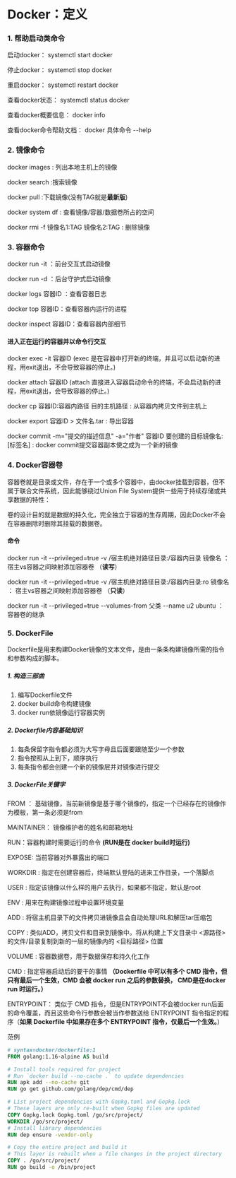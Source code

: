 # Docker：定义

#### 

### 1.	帮助启动类命令

启动docker： systemctl start docker

停止docker： systemctl stop docker

重启docker： systemctl restart docker

查看docker状态： systemctl status docker

查看docker概要信息： docker info

查看docker命令帮助文档： docker 具体命令 --help



### 2.	镜像命令

docker images : 列出本地主机上的镜像

docker search :搜索镜像

docker pull :下载镜像(没有TAG就是**最新版**)

docker system df : 查看镜像/容器/数据卷所占的空间

docker rmi -f 镜像名1:TAG 镜像名2:TAG : 删除镜像



### 3.	容器命令

docker run -it ：前台交互式启动镜像

docker run -d ：后台守护式启动镜像

docker logs 容器ID ：查看容器日志

docker top 容器ID：查看容器内运行的进程

docker inspect 容器ID：查看容器内部细节



#### 进入正在运行的容器并以命令行交互

docker exec -it 容器ID (exec 是在容器中打开新的终端，并且可以启动新的进程，用exit退出，不会导致容器的停止。)

docker attach 容器ID (attach 直接进入容器启动命令的终端，不会启动新的进程，用exit退出，会导致容器的停止。)

docker cp 容器ID:容器内路径 目的主机路径 :  从容器内拷贝文件到主机上

docker export 容器ID > 文件名.tar :  导出容器

docker commit -m="提交的描述信息" -a="作者" 容器ID 要创建的目标镜像名:[标签名] : docker commit提交容器副本使之成为一个新的镜像





### 4.	Docker容器卷

容器卷就是目录或文件，存在于一个或多个容器中，由docker挂载到容器，但不属于联合文件系统，因此能够绕过Union File System提供一些用于持续存储或共享数据的特性：

卷的设计目的就是数据的持久化，完全独立于容器的生存周期，因此Docker不会在容器删除时删除其挂载的数据卷。



#### **命令**

docker run -it --privileged=true -v /宿主机绝对路径目录:/容器内目录 镜像名 ： 宿主vs容器之间映射添加容器卷 （**读写**）

docker run -it --privileged=true -v /宿主机绝对路径目录:/容器内目录:ro 镜像名 ： 宿主vs容器之间映射添加容器卷 （**只读**）

docker run -it --privileged=true --volumes-from 父类 --name u2 ubuntu ： 容器卷的继承





### 5.	DockerFile

Dockerfile是用来构建Docker镜像的文本文件，是由一条条构建镜像所需的指令和参数构成的脚本。



##### 1.	构造三部曲

1. 编写Dockerfile文件
2. docker build命令构建镜像
3. docker run依镜像运行容器实例



##### 2.	Dockerfile内容基础知识

1. 每条保留字指令都必须为大写字母且后面要跟随至少一个参数
2. 指令按照从上到下，顺序执行
3. 每条指令都会创建一个新的镜像层并对镜像进行提交



##### 3.	DockerFile关键字

FROM ： 基础镜像，当前新镜像是基于哪个镜像的，指定一个已经存在的镜像作为模板，第一条必须是from

MAINTAINER： 镜像维护者的姓名和邮箱地址

RUN：容器构建时需要运行的命令 **(RUN是在 docker build时运行)**

EXPOSE: 当前容器对外暴露出的端口

WORKDIR : 指定在创建容器后，终端默认登陆的进来工作目录，一个落脚点

USER : 指定该镜像以什么样的用户去执行，如果都不指定，默认是root

ENV : 用来在构建镜像过程中设置环境变量

ADD : 将宿主机目录下的文件拷贝进镜像且会自动处理URL和解压tar压缩包

COPY : 类似ADD，拷贝文件和目录到镜像中。将从构建上下文目录中 <源路径> 的文件/目录复制到新的一层的镜像内的 <目标路径> 位置

VOLUME : 容器数据卷，用于数据保存和持久化工作

CMD : 指定容器启动后的要干的事情 **（Dockerfile 中可以有多个 CMD 指令，但只有最后一个生效，CMD 会被 docker run 之后的参数替换， CMD是在docker run 时运行。）**

ENTRYPOINT：  类似于 CMD 指令，但是ENTRYPOINT不会被docker run后面的命令覆盖，而且这些命令行参数会被当作参数送给 ENTRYPOINT 指令指定的程序（**如果 Dockerfile 中如果存在多个 ENTRYPOINT 指令，仅最后一个生效。**）



范例 

```dockerfile
# syntax=docker/dockerfile:1
FROM golang:1.16-alpine AS build

# Install tools required for project
# Run `docker build --no-cache .` to update dependencies
RUN apk add --no-cache git
RUN go get github.com/golang/dep/cmd/dep

# List project dependencies with Gopkg.toml and Gopkg.lock
# These layers are only re-built when Gopkg files are updated
COPY Gopkg.lock Gopkg.toml /go/src/project/
WORKDIR /go/src/project/
# Install library dependencies
RUN dep ensure -vendor-only

# Copy the entire project and build it
# This layer is rebuilt when a file changes in the project directory
COPY . /go/src/project/
RUN go build -o /bin/project
```

